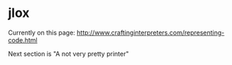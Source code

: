# jlox

Currently on this page: http://www.craftinginterpreters.com/representing-code.html

Next section is "A not very pretty printer"